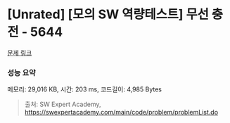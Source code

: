 # [Unrated] [모의 SW 역량테스트] 무선 충전 - 5644 

[문제 링크](https://swexpertacademy.com/main/code/problem/problemDetail.do?contestProbId=AWXRDL1aeugDFAUo) 

### 성능 요약

메모리: 29,016 KB, 시간: 203 ms, 코드길이: 4,985 Bytes



> 출처: SW Expert Academy, https://swexpertacademy.com/main/code/problem/problemList.do